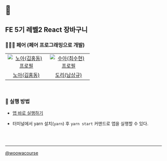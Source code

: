 # 🧺

## FE 5기 레벨2 React 장바구니

### 🧑‍🤝‍🧑 페어 (페어 프로그래밍으로 개발)

<table>
  <tr>
    <td align="center" width="120px">
      <a href="https://github.com/nlom0218" target="_blank">
        <img src="https://avatars.githubusercontent.com/u/57981252?v=4" alt="노아(김홍동) 프로필" />
      </a>
    </td>
    <td align="center" width="120px">
      <a href="https://github.com/chsua" target="_blank">
        <img src="https://avatars.githubusercontent.com/u/113416448?v=4" alt="수아(최수현) 프로필" />
      </a>
    </td>
  </tr>
  <tr>
    <td align="center">
      <a href="https://github.com/nlom0218" target="_blank">
        노아(김홍동)
      </a>
    </td>
    <td align="center">
      <a href="https://github.com/tkdrb12" target="_blank">
        도리(남상규) 
      </a>
    </td>
  </tr>
</table>

<br>

### 📝 실행 방법

- <a href="https://nlom0218.github.io/react-shopping-cart/product-list">앱 바로 실행하기</a>

- 터미널에서 yarn 설치(`yarn`) 후 `yarn start` 커맨드로 앱을 실행할 수 있다.

<br>
<br>

---

<a href="https://github.com/woowacourse">@woowacourse</a>
